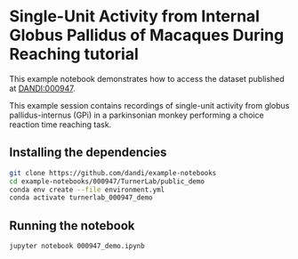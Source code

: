 # Single-Unit Activity from Internal Globus Pallidus of Macaques During Reaching tutorial

This example notebook demonstrates how to access the dataset published at [DANDI:000947](https://dandiarchive.org/dandiset/000947/draft).

This example session contains recordings of single-unit activity from globus pallidus-internus (GPi) in a parkinsonian 
monkey performing a choice reaction time reaching task.

## Installing the dependencies

```bash
git clone https://github.com/dandi/example-notebooks
cd example-notebooks/000947/TurnerLab/public_demo
conda env create --file environment.yml
conda activate turnerlab_000947_demo
```

## Running the notebook

```bash
jupyter notebook 000947_demo.ipynb
```
